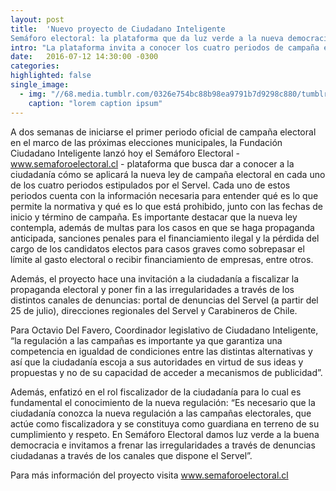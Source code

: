 ```yaml
---
layout: post
title:  'Nuevo proyecto de Ciudadano Inteligente
Semáforo electoral: la plataforma que da luz verde a la nueva democracia'
intro: "La plataforma invita a conocer los cuatro periodos de campaña electoral y a revisar lo que permite la ley para cada uno de ellos. Además, se hace un llamado a la ciudadanía a frenar las irregularidades a través del canal de denuncias del Servel."
date:   2016-07-12 14:30:00 -0300
categories:
highlighted: false
single_image:
  - img: "//68.media.tumblr.com/0326e754bc88b98ea9791b7d9298c880/tumblr_inline_oa82r7ktiX1r9usgg_500.png"
    caption: "lorem caption ipsum"
---
```

A dos semanas de iniciarse el primer periodo oficial de campaña electoral en el marco de las próximas elecciones municipales, la Fundación Ciudadano Inteligente lanzó hoy el Semáforo Electoral - www.semaforoelectoral.cl - plataforma que busca dar a conocer a la ciudadanía cómo se aplicará la nueva ley de campaña electoral en cada uno de los cuatro periodos estipulados por el Servel. Cada uno de estos periodos cuenta con la información necesaria para entender qué es lo que permite la normativa y qué es lo que está prohibido, junto con las fechas de inicio y término de campaña. Es importante destacar que la nueva ley contempla, además de multas para los casos en que se haga propaganda anticipada, sanciones penales para el financiamiento ilegal y la pérdida del cargo de los candidatos electos para casos graves como sobrepasar el límite al gasto electoral o recibir financiamiento de empresas, entre otros.

Además, el proyecto hace una invitación a la ciudadanía a fiscalizar la propaganda electoral y poner fin a las irregularidades a través de los distintos canales de denuncias: portal de denuncias  del Servel (a partir del 25 de julio), direcciones regionales del Servel y Carabineros de Chile.

Para Octavio Del Favero, Coordinador legislativo de Ciudadano Inteligente,  “la regulación a las campañas es importante ya que garantiza una competencia en igualdad de condiciones entre las distintas alternativas y así que la ciudadanía escoja a sus autoridades en virtud de sus ideas y propuestas y no de su capacidad de acceder a mecanismos de publicidad”.

Además, enfatizó en el rol fiscalizador de la ciudadanía para lo cual es fundamental el conocimiento de la nueva regulación: “Es necesario que la ciudadanía conozca la nueva regulación a las campañas electorales, que actúe como fiscalizadora y se constituya como guardiana en terreno de su cumplimiento y respeto. En Semáforo Electoral damos luz verde a la buena democracia e invitamos a frenar las irregularidades a través de denuncias ciudadanas a través de los canales que dispone el Servel”.

Para más información del proyecto visita www.semaforoelectoral.cl
